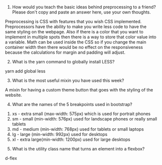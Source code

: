 <!-- Answers to the Self Study Questions go here -->

1. How would you teach the basic ideas behind preprocessing to a friend?  Please don't copy and paste an answer here, use your own thoughts.

Preprocessing is CSS with features that you wish CSS implemented. Preprocessors have the ability to make you write less code to have the same styling on the webpage. Also if there is a color that you want to implement in multiple spots then there is a way to store that color value into a variable. Math can be used inside the CSS so if you change the main container width then there would be no effect on the responsiveness because the calculations for margin and padding will adjust.

2. What is the yarn command to globally install LESS?

yarn add global less

3. What is the most useful mixin you have used this week?

A mixin for having a custom theme button that goes with the styling of the website.

4. What are the names of the 5 breakpoints used in bootstrap?

1) xs - extra small (max-width: 575px) which is used for portrait phones
2) sm - small (min-width: 576px) used for landscape phones or really small tablets
3) md - medium (min-width: 768px) used for tablets or small laptops
4) lg - large (min-width: 992px) used for desktops
5) xl - extra large(min-width: 1200px) used for large desktops


5. What is the utility class name that turns an element into a flexbox?

d-flex